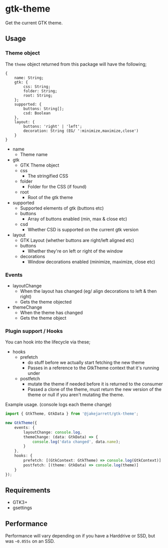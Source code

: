 # gtk-theme

Get the current GTK theme.

## Usage
### Theme object

The `theme` object returned from this package will have the following;

```
{
    name: String;
    gtk: {
        css: String;
        folder: String;
        root: String;
    };
    supported: {
        buttons: String[];
        csd: Boolean
    },
    layout: {
        buttons: 'right' | 'left';
        decoration: String (EG/ ':minimize,maximize,close')
    }
}

```
* name
    * Theme name
* gtk
    * GTK Theme object
    * css
        * The stringified CSS
    * folder
        * Folder for the CSS (if found)
    * root
        * Root of the gtk theme
* supported
    * Supported elements of gtk (buttons etc)
    * buttons
        * Array of buttons enabled (min, max & close etc)
    * csd
        * Whether CSD is supported on the current gtk version
* layout
    * GTK Layout (whether buttons are right/left aligned etc)
    * buttons
        * Whether they're on left or right of the window
    * decorations
        * Window decorations enabled (minimize, maximize, close etc)

### Events
* layoutChange
    * When the layout has changed (eg/ align decorations to left & then right)
    * Gets the theme objected
* themeChange
    * When the theme has changed
    * Gets the theme object

### Plugin support / Hooks
You can hook into the lifecycle via these;

* hooks
    * prefetch
        * do stuff before we actually start fetching the new theme
        * Passes in a reference to the GtkTheme context that it's running under
    * postfetch
        * mutate the theme if needed before it is returned to the consumer
        * Passed a clone of the theme, must return the new version of the theme or null if you aren't mutating the theme.


Example usage. (console logs each theme change)
```ts
import { GtkTheme, GtkData } from '@jakejarrett/gtk-theme';

new GtkTheme({
    events: {
        layoutChange: console.log,
        themeChange: (data: GtkData) => {
            console.log('data changed', data.name);
        }
    },
    hooks: {
        prefetch: [(GtkContext: GtkTheme) => console.log(GtkContext)]
        postfetch: [(theme: GtkData) => console.log(theme)]
    }
}); 
```

## Requirements
* GTK3+
* gsettings

## Performance

Performance will vary depending on if you have a Harddrive or SSD, but was `~0.055s` on an SSD.
